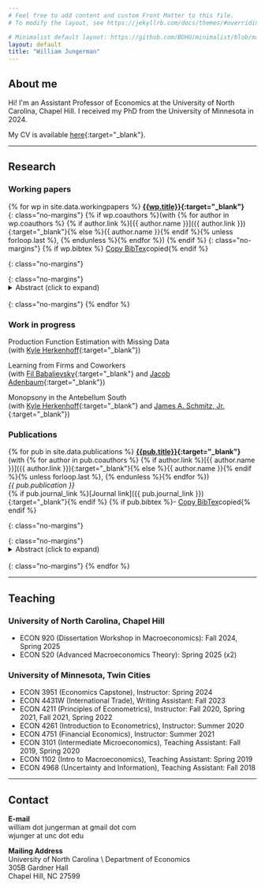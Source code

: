 ```yaml
---
# Feel free to add content and custom Front Matter to this file.
# To modify the layout, see https://jekyllrb.com/docs/themes/#overriding-theme-defaults

# Minimalist default layout: https://github.com/BDHU/minimalist/blob/main/_layouts/default.html
layout: default
title: "William Jungerman"
---
```


## About me
Hi! I'm an Assistant Professor of Economics at the University of North Carolina, Chapel Hill. I received my PhD from the University of Minnesota in 2024.

My CV is available [here](/assets/papers/cv.pdf){:target="_blank"}. 

---

## Research

### Working papers
{% for wp in site.data.workingpapers %}
  **[{{wp.title}}]({{wp.link}}){:target="_blank"}**  
  {: class="no-margins"}
  {% if wp.coauthors %}(with {% for author in wp.coauthors %} {% if author.link %}[{{ author.name }}]({{ author.link }}){:target="_blank"}{% else %}{{ author.name }}{% endif %}{% unless forloop.last %}, {% endunless %}{% endfor %}) {% endif %} 
  {: class="no-margins"}
  {% if wp.bibtex %} <a href="#" onclick="copyToClickboard('#bibtex-wp-{{ forloop.index }}'); event.preventDefault();">Copy BibTex</a><span id="bibtex-wp-{{ forloop.index }}-tooltip" class="tooltip">copied</span>{% endif %} 
  <!-- This applies apply the no-margins class to prev paragraph to remove margins -->
  {: class="no-margins"}
  <div id="bibtex-wp-{{ forloop.index }}" style="display:none;">
    {{wp.bibtex}}
  </div>
  <!-- This applies apply the no-margins class to prev paragraph to remove margins -->
  {: class="no-margins"}
  <details>
      <summary>Abstract (click to expand)</summary>
      {{ wp.abstract }}
  </details>
  <!-- This creates line break to space out items; need the no-margins class also since this gets automatically wrapped with a <p> which by default has extra margins -->
  <br/>
  {: class="no-margins"}
{% endfor %}

### Work in progress
Production Function Estimation with Missing Data \
(with [Kyle Herkenhoff](https://sites.google.com/site/kyleherkenhoff/home?authuser=0){:target="_blank"})

Learning from Firms and Coworkers \
(with [Fil Babalievsky](https://fil-babalievsky.squarespace.com/){:target="_blank"} and [Jacob Adenbaum](https://jacobadenbaum.github.io/){:target="_blank"})

Monopsony in the Antebellum South \
(with [Kyle Herkenhoff](https://sites.google.com/site/kyleherkenhoff/home?authuser=0){:target="_blank"} and [James A. Schmitz, Jr.](https://sites.google.com/site/jamesschmitzjr/){:target="_blank"})

### Publications
<!-- 
**[Brexit, the City of London, and the prospects for portfolio investment](/assets/papers/EichengreenJungermanLiu2019.pdf){:target="_blank"}** \
(with [Barry Eichengreen](https://eml.berkeley.edu/~eichengr/){:target="_blank"} and Mingyang (Chris) Liu)
{: class="no-margins"}
<details>
    <summary>Abstract (click to expand)</summary>
    This paper examines the international financial consequences of Brexit. It first pro- vides a survey of the still limited literature on EU membership and international capital flows. It then provides new estimates of the impact of Brexit on cross-border investment utilizing data from the IMF’s Consolidated Portfolio Investment Survey. It lastly provides a comparative analysis of these same issues using data on cross- border capital flows from the BIS. The conclusion is that the impact on cross-border capital flows to and from the UK is likely to be substantial.
</details>

<br/>
{: class="no-margins"}
-->

{% for pub in site.data.publications %}
  **[{{pub.title}}]({{pub.link}}){:target="_blank"}** \
  (with {% for author in pub.coauthors %} {% if author.link %}[{{ author.name }}]({{ author.link }}){:target="_blank"}{% else %}{{ author.name }}{% endif %}{% unless forloop.last %}, {% endunless %}{% endfor %}) \
  *{{ pub.publication }}* \
  {% if pub.journal_link %}[Journal link]({{ pub.journal_link }}){:target="_blank"}{% endif %}
  {% if pub.bibtex %}\- <a href="#" onclick="copyToClickboard('#bibtex-{{ forloop.index }}'); event.preventDefault();">Copy BibTex</a><span id="bibtex-{{ forloop.index }}-tooltip" class="tooltip">copied</span>{% endif %}
  <!-- This applies apply the no-margins class to prev paragraph to remove margins -->
  {: class="no-margins"}
  <div id="bibtex-{{ forloop.index }}" style="display:none;">
    {{pub.bibtex}}
  </div>
  <!-- This applies apply the no-margins class to prev paragraph to remove margins -->
  {: class="no-margins"}
  <details>
      <summary>Abstract (click to expand)</summary>
      {{ pub.abstract }}
  </details>

  <!-- This creates line break to space out items; need the no-margins class also since this gets automatically wrapped with a <p> which by default has extra margins -->
  <br/>
  {: class="no-margins"}
{% endfor %}


---
## Teaching

### University of North Carolina, Chapel Hill 
- ECON 920 (Dissertation Workshop in Macroeconomics): Fall 2024, Spring 2025
- ECON 520 (Advanced Macroeconomics Theory): Spring 2025 (x2)

### University of Minnesota, Twin Cities 
- ECON 3951 (Economics Capstone), Instructor: Spring 2024
- ECON 4431W (International Trade), Writing Assistant: Fall 2023
- ECON 4211 (Principles of Econometrics), Instructor: Fall 2020, Spring 2021, Fall 2021, Spring 2022
- ECON 4261 (Introduction to Econometrics), Instructor: Summer 2020
- ECON 4751 (Financial Economics), Instructor: Summer 2021
- ECON 3101 (Intermediate Microeconomics), Teaching Assistant: Fall 2019, Spring 2020
- ECON 1102 (Intro to Macroeconomics), Teaching Assistant: Spring 2019
- ECON 4968 (Uncertainty and Information), Teaching Assistant: Fall 2018

---

## Contact

**E-mail** \
    william dot jungerman at gmail dot com \
    wjunger at unc dot edu 

**Mailing Address** \
University of North Carolina \ 
Department of Economics \
305B Gardner Hall \
Chapel Hill, NC 27599
